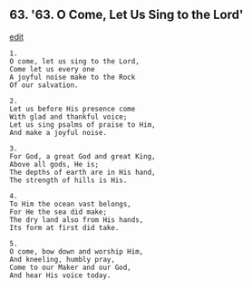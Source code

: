 
## 63.  '63. O Come, Let Us Sing to the Lord'
[edit](https://docs.google.com/document/d/1E3MqyNhRquXTSvBJgIEgWxVf2X1beeXl/edit?mode=html)






    1.
    O come, let us sing to the Lord,
    Come let us every one
    A joyful noise make to the Rock
    Of our salvation.

    2.
    Let us before His presence come
    With glad and thankful voice;
    Let us sing psalms of praise to Him,
    And make a joyful noise.

    3.
    For God, a great God and great King,
    Above all gods, He is;
    The depths of earth are in His hand,
    The strength of hills is His.

    4.
    To Him the ocean vast belongs,
    For He the sea did make;
    The dry land also from His hands,
    Its form at first did take.

    5.
    O come, bow down and worship Him,
    And kneeling, humbly pray,
    Come to our Maker and our God,
    And hear His voice today.
